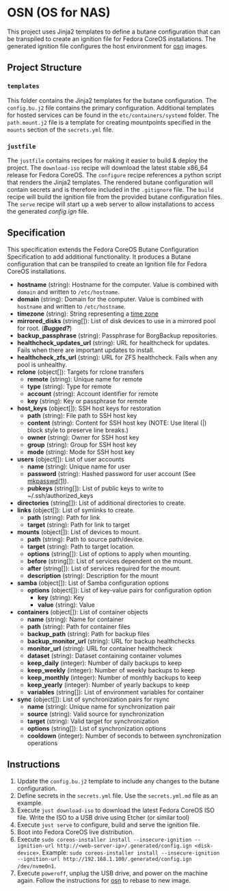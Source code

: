 # OSN (OS for NAS)

This project uses Jinja2 templates to define a butane configuration that can be transpiled to create an ignition file for Fedora CoreOS installations. The generated ignition file configures the host environment for [osn](https://github.com/cubt85iz/osn.git) images.

## Project Structure

### `templates`

This folder contains the Jinja2 templates for the butane configuration. The `config.bu.j2` file contains the primary configuration. Additional templates for hosted services can be found in the `etc/containers/systemd` folder. The `path.mount.j2` file is a template for creating mountpoints specified in the `mounts` section of the `secrets.yml` file.

### `justfile`

The `justfile` contains recipes for making it easier to build & deploy the project. The `download-iso` recipe will download the latest stable x86_64 release for Fedora CoreOS. The `configure` recipe references a python script that renders the Jinja2 templates. The rendered butane configuration will contain secrets and is therefore included in the `.gitignore` file. The `build` recipe will build the ignition file from the provided butane configuration files. The `serve` recipe will start up a web server to allow installations to access the generated _config.ign_ file.

## Specification

This specification extends the Fedora CoreOS Butane Configuration Specification to add additional functionality. It produces a Butane configuration that can be transpiled to create an Ignition file for Fedora CoreOS installations.

* **hostname** (string): Hostname for the computer. Value is combined with `domain` and written to `/etc/hostname`.
* **domain** (string): Domain for the computer. Value is combined with `hostname` and written to `/etc/hostname`.
* **timezone** (string): String representing a [time zone](https://en.wikipedia.org/wiki/List_of_tz_database_time_zones#List)
* **mirrored_disks** (string[]): List of disk devices to use in a mirrored pool for root. (**_Bugged?_**)
* **backup_passphrase** (string): Passphrase for BorgBackup repositories.
* **healthcheck_updates_url** (string): URL for healthcheck for updates. Fails when there are important updates to install.
* **healthcheck_zfs_url** (string): URL for ZFS healthcheck. Fails when any pool is unhealthy.
* **rclone** (object[]): Targets for rclone transfers
  * **remote** (string): Unique name for remote
  * **type** (string): Type for remote
  * **account** (string): Account identifier for remote
  * **key** (string): Key or passphrase for remote
* **host_keys** (object[]): SSH host keys for restoration
  * **path** (string): File path to SSH host key
  * **content** (string): Content for SSH host key (NOTE: Use literal (|) block style to preserve line breaks.)
  * **owner** (string): Owner for SSH host key
  * **group** (string): Group for SSH host key
  * **mode** (string): Mode for SSH host key
* **users** (object[]): List of user accounts
  * **name** (string): Unique name for user
  * **password** (string): Hashed password for user account (See [mkpasswd(1)](https://linux.die.net/man/1/mkpasswd)).
  * **pubkeys** (string[]): List of public keys to write to ~/.ssh/authorized_keys
* **directories** (string[]): List of additional directories to create.
* **links** (object[]): List of symlinks to create.
  * **path** (string): Path for link
  * **target** (string): Path for link to target
* **mounts** (object[]): List of devices to mount.
  * **path** (string): Path to source path/device.
  * **target** (string): Path to target location.
  * **options** (string[]): List of options to apply when mounting.
  * **before** (string[]): List of services dependent on the mount.
  * **after** (string[]): List of services required for the mount.
  * **description** (string): Description for the mount
* **samba** (object[]): List of Samba configuration options
  * **options** (object[]): List of key-value pairs for configuration option
    * **key** (string): Key
    * **value** (string): Value
* **containers** (object[]): List of container objects
  * **name** (string): Name for container
  * **path** (string): Path for container files
  * **backup_path** (string): Path for backup files
  * **backup_monitor_url** (string): URL for backup healthchecks
  * **monitor_url** (string): URL for container healthcheck
  * **dataset** (string): Dataset containing container volumes
  * **keep_daily** (integer): Number of daily backups to keep
  * **keep_weekly** (integer): Number of weekly backups to keep
  * **keep_monthly** (integer): Number of monthly backups to keep
  * **keep_yearly** (integer): Number of yearly backups to keep
  * **variables** (string[]): List of environment variables for container
* **sync** (object[]): List of synchronization pairs for rsync
  * **name** (string): Unique name for synchronization pair
  * **source** (string): Valid source for synchronization
  * **target** (string): Valid target for synchronization
  * **options** (string[]): List of synchronization options
  * **cooldown** (integer): Number of seconds to between synchronization operations

## Instructions

1. Update the `config.bu.j2` template to include any changes to the butane configuration.
1. Define secrets in the `secrets.yml` file. Use the `secrets.yml.md` file as an example.
1. Execute `just download-iso` to download the latest Fedora CoreOS ISO file. Write the ISO to a USB drive using Etcher (or similar tool)
1. Execute `just serve` to configure, build and serve the ignition file.
1. Boot into Fedora CoreOS live distribution.
1. Execute `sudo coreos-installer install --insecure-ignition --ignition-url http://<web-server-ip>/.generated/config.ign <disk-device>`. Example: `sudo coreos-installer install --insecure-ignition --ignition-url http://192.168.1.100/.generated/config.ign /dev/nvme0n1`.
1. Execute `poweroff`, unplug the USB drive, and power on the machine again. Follow the instructions for [osn](https://github.com/cubt85iz/osn.git) to rebase to new image.
